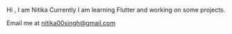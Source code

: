Hi , I am Nitika
Currently I am learning Flutter and working on some projects.

Email me at nitika00singh@gmail.com

